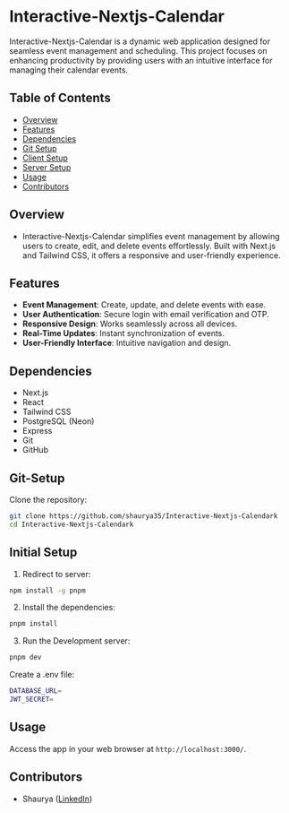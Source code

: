 
# Interactive-Nextjs-Calendar

Interactive-Nextjs-Calendar is a dynamic web application designed for seamless event management and scheduling. This project focuses on enhancing productivity by providing users with an intuitive interface for managing their calendar events.

## Table of Contents

- [Overview](#Overview)
- [Features](#features)
- [Dependencies](#dependencies)
- [Git Setup](#Git-Setup)
- [Client Setup](#Client-Setup)
- [Server Setup](#Server-Setup)
- [Usage](#usage)
- [Contributors](#contributors)

## Overview

- Interactive-Nextjs-Calendar simplifies event management by allowing users to create, edit, and delete events effortlessly. Built with Next.js and Tailwind CSS, it offers a responsive and user-friendly experience.

## Features

- **Event Management**: Create, update, and delete events with ease.
- **User Authentication**: Secure login with email verification and OTP.
- **Responsive Design**: Works seamlessly across all devices.
- **Real-Time Updates**: Instant synchronization of events.
- **User-Friendly Interface**: Intuitive navigation and design.

## Dependencies

- Next.js
- React
- Tailwind CSS
- PostgreSQL (Neon)
- Express
- Git
- GitHub

## Git-Setup

Clone the repository:

```bash
git clone https://github.com/shaurya35/Interactive-Nextjs-Calendark
cd Interactive-Nextjs-Calendark
```

## Initial Setup

1. Redirect to server:

```bash
npm install -g pnpm
```

2. Install the dependencies:
```bash
pnpm install
```

3. Run the Development server:
```bash
pnpm dev
```

Create a .env file:
```bash
DATABASE_URL=
JWT_SECRET=
```
## Usage

Access the app in your web browser at `http://localhost:3000/`.

## Contributors

- Shaurya ([LinkedIn](https://www.linkedin.com/in/shaurya--jha/))

